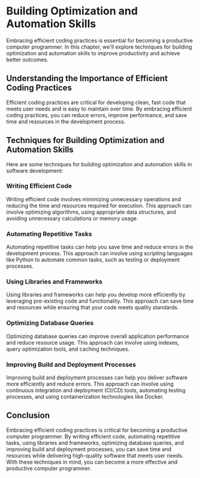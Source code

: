 Building Optimization and Automation Skills
============================================================================================

Embracing efficient coding practices is essential for becoming a productive computer programmer. In this chapter, we'll explore techniques for building optimization and automation skills to improve productivity and achieve better outcomes.

Understanding the Importance of Efficient Coding Practices
----------------------------------------------------------

Efficient coding practices are critical for developing clean, fast code that meets user needs and is easy to maintain over time. By embracing efficient coding practices, you can reduce errors, improve performance, and save time and resources in the development process.

Techniques for Building Optimization and Automation Skills
----------------------------------------------------------

Here are some techniques for building optimization and automation skills in software development:

### Writing Efficient Code

Writing efficient code involves minimizing unnecessary operations and reducing the time and resources required for execution. This approach can involve optimizing algorithms, using appropriate data structures, and avoiding unnecessary calculations or memory usage.

### Automating Repetitive Tasks

Automating repetitive tasks can help you save time and reduce errors in the development process. This approach can involve using scripting languages like Python to automate common tasks, such as testing or deployment processes.

### Using Libraries and Frameworks

Using libraries and frameworks can help you develop more efficiently by leveraging pre-existing code and functionality. This approach can save time and resources while ensuring that your code meets quality standards.

### Optimizing Database Queries

Optimizing database queries can improve overall application performance and reduce resource usage. This approach can involve using indexes, query optimization tools, and caching techniques.

### Improving Build and Deployment Processes

Improving build and deployment processes can help you deliver software more efficiently and reduce errors. This approach can involve using continuous integration and deployment (CI/CD) tools, automating testing processes, and using containerization technologies like Docker.

Conclusion
----------

Embracing efficient coding practices is critical for becoming a productive computer programmer. By writing efficient code, automating repetitive tasks, using libraries and frameworks, optimizing database queries, and improving build and deployment processes, you can save time and resources while delivering high-quality software that meets user needs. With these techniques in mind, you can become a more effective and productive computer programmer.

